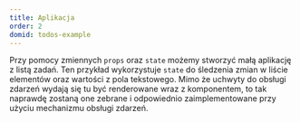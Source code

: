 ```yaml
---
title: Aplikacja
order: 2
domid: todos-example
---
```


Przy pomocy zmiennych `props` oraz `state` możemy stworzyć małą aplikację z listą zadań. Ten przykład wykorzystuje `state` do śledzenia zmian w liście elementów oraz wartości z pola tekstowego. Mimo że uchwyty do obsługi zdarzeń wydają się tu być renderowane wraz z komponentem, to tak naprawdę zostaną one zebrane i odpowiednio zaimplementowane przy użyciu mechanizmu obsługi zdarzeń.
